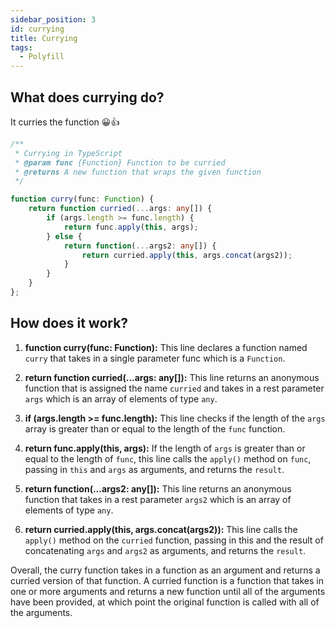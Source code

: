 ```yaml
---
sidebar_position: 3
id: currying
title: Currying
tags:
  - Polyfill
---
```


## What does currying do?

It curries the function 😀👍

``` typescript
/**
 * Currying in TypeScript
 * @param func {Function} Function to be curried
 * @returns A new function that wraps the given function
 */

function curry(func: Function) {
    return function curried(...args: any[]) {
        if (args.length >= func.length) {
            return func.apply(this, args);
        } else { 
            return function(...args2: any[]) {
                return curried.apply(this, args.concat(args2));
            }
        }
    }
};
```

## How does it work?

1. **function curry(func: Function):** This line declares a function named `curry` that takes in a single parameter func which is a `Function`.

2. **return function curried(...args: any[]):** This line returns an anonymous function that is assigned the name `curried` and takes in a rest parameter `args` which is an array of elements of type `any`.

3. **if (args.length >= func.length):** This line checks if the length of the `args` array is greater than or equal to the length of the `func` function.

4. **return func.apply(this, args):** If the length of `args` is greater than or equal to the length of `func`, this line calls the `apply()` method on `func`, passing in `this` and `args` as arguments, and returns the `result`.

5. **return function(...args2: any[]):** This line returns an anonymous function that takes in a rest parameter `args2` which is an array of elements of type `any`.

6. **return curried.apply(this, args.concat(args2)):** This line calls the `apply()` method on the `curried` function, passing in this and the result of concatenating `args` and `args2` as arguments, and returns the `result`.

Overall, the curry function takes in a function as an argument and returns a curried version of that function. A curried function is a function that takes in one or more arguments and returns a new function until all of the arguments have been provided, at which point the original function is called with all of the arguments.